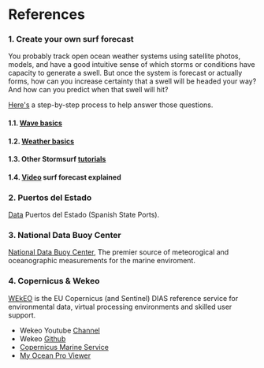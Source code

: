 # References

### 1. Create your own surf forecast

You probably track open ocean weather systems using satellite photos, models, and have a good intuitive sense of which storms or conditions have capacity to generate a swell. But once the system is forecast or actually forms, how can you increase certainty that a swell will be headed your way? And how can you predict when that swell will hit?

[Here's](http://www.stormsurf.com/page2/papers/papers.shtml) a step-by-step process to help answer those questions.

#### 1.1. [Wave basics](http://www.stormsurf.com/page2/tutorials/wavebasics.shtml)

#### 1.2. [Weather basics](http://www.stormsurf.com/page2/tutorials/weatherbasics.shtml)

#### 1.3. Other Stormsurf [tutorials](http://www.stormsurf.com/page2/tutorials/menu.html)

#### 1.4. [Video](https://www.youtube.com/user/Stormsurf001/videos) surf forecast explained
   

### 2. Puertos del Estado

[Data](https://www.puertos.es/es-es/oceanografia/Paginas/portus.aspx) Puertos del Estado (Spanish State Ports).

### 3. National Data Buoy Center

[National Data Buoy Center](https://www.ndbc.noaa.gov/obs.shtml), The premier source of meteorogical and oceanographic measurements for the marine enviroment.

### 4. Copernicus & Wekeo

[WEkEO](https://www.wekeo.eu/) is the EU Copernicus (and Sentinel) DIAS reference service for environmental data, virtual processing environments and skilled user support.

* Wekeo Youtube [Channel](https://www.youtube.com/channel/UCvS3VvKmMKs1M2ZkmQPyRlw/featured)
* Wekeo [Github](https://github.com/wekeo)
* [Copernicus Marine Service](https://marine.copernicus.eu/)
* [My Ocean Pro Viewer](https://myocean.marine.copernicus.eu/)
